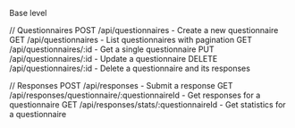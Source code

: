 Base level

// Questionnaires
POST /api/questionnaires - Create a new questionnaire
GET /api/questionnaires - List questionnaires with pagination
GET /api/questionnaires/:id - Get a single questionnaire
PUT /api/questionnaires/:id - Update a questionnaire
DELETE /api/questionnaires/:id - Delete a questionnaire and its responses

// Responses
POST /api/responses - Submit a response
GET /api/responses/questionnaire/:questionnaireId - Get responses for a questionnaire
GET /api/responses/stats/:questionnaireId - Get statistics for a questionnaire